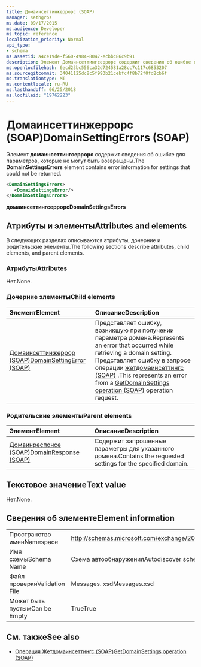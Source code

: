 ```yaml
---
title: Домаинсеттинжеррорс (SOAP)
manager: sethgros
ms.date: 09/17/2015
ms.audience: Developer
ms.topic: reference
localization_priority: Normal
api_type:
- schema
ms.assetid: a4ce19de-f560-4984-8047-ecbbc86c9b91
description: Элемент Домаинсеттингсеррорс содержит сведения об ошибке для параметров, которые не могут быть возвращены.
ms.openlocfilehash: 6ecd23bc556ca32d724581a28cc7c117c6853207
ms.sourcegitcommit: 34041125dc8c5f993b21cebfc4f8b72f0fd2cb6f
ms.translationtype: MT
ms.contentlocale: ru-RU
ms.lasthandoff: 06/25/2018
ms.locfileid: "19762223"
---
```

# <a name="domainsettingerrors-soap"></a><span data-ttu-id="28203-103">Домаинсеттинжеррорс (SOAP)</span><span class="sxs-lookup"><span data-stu-id="28203-103">DomainSettingErrors (SOAP)</span></span>

<span data-ttu-id="28203-104">Элемент **домаинсеттингсеррорс** содержит сведения об ошибке для параметров, которые не могут быть возвращены.</span><span class="sxs-lookup"><span data-stu-id="28203-104">The **DomainSettingsErrors** element contains error information for settings that could not be returned.</span></span> 
  
```XML
<DomainSettingsErrors>
   <DomainSettingsError/>
</DomainSettingsErrors>
```

 <span data-ttu-id="28203-105">**домаинсеттингсеррорс**</span><span class="sxs-lookup"><span data-stu-id="28203-105">**DomainSettingsErrors**</span></span>
## <a name="attributes-and-elements"></a><span data-ttu-id="28203-106">Атрибуты и элементы</span><span class="sxs-lookup"><span data-stu-id="28203-106">Attributes and elements</span></span>

<span data-ttu-id="28203-107">В следующих разделах описываются атрибуты, дочерние и родительские элементы.</span><span class="sxs-lookup"><span data-stu-id="28203-107">The following sections describe attributes, child elements, and parent elements.</span></span>
  
### <a name="attributes"></a><span data-ttu-id="28203-108">Атрибуты</span><span class="sxs-lookup"><span data-stu-id="28203-108">Attributes</span></span>

<span data-ttu-id="28203-109">Нет.</span><span class="sxs-lookup"><span data-stu-id="28203-109">None.</span></span>
  
### <a name="child-elements"></a><span data-ttu-id="28203-110">Дочерние элементы</span><span class="sxs-lookup"><span data-stu-id="28203-110">Child elements</span></span>

|<span data-ttu-id="28203-111">**Элемент**</span><span class="sxs-lookup"><span data-stu-id="28203-111">**Element**</span></span>|<span data-ttu-id="28203-112">**Описание**</span><span class="sxs-lookup"><span data-stu-id="28203-112">**Description**</span></span>|
|:-----|:-----|
|[<span data-ttu-id="28203-113">Домаинсеттинжеррор (SOAP)</span><span class="sxs-lookup"><span data-stu-id="28203-113">DomainSettingError (SOAP)</span></span>](domainsettingerror-soap.md) <br/> |<span data-ttu-id="28203-114">Представляет ошибку, возникшую при получении параметра домена.</span><span class="sxs-lookup"><span data-stu-id="28203-114">Represents an error that occurred while retrieving a domain setting.</span></span> <span data-ttu-id="28203-115">Представляет ошибку в запросе операции [жетдомаинсеттингс (SOAP)](getdomainsettings-operation-soap.md) .</span><span class="sxs-lookup"><span data-stu-id="28203-115">This represents an error from a [GetDomainSettings operation (SOAP)](getdomainsettings-operation-soap.md) operation request.</span></span>  <br/> |
   
### <a name="parent-elements"></a><span data-ttu-id="28203-116">Родительские элементы</span><span class="sxs-lookup"><span data-stu-id="28203-116">Parent elements</span></span>

|<span data-ttu-id="28203-117">**Элемент**</span><span class="sxs-lookup"><span data-stu-id="28203-117">**Element**</span></span>|<span data-ttu-id="28203-118">**Описание**</span><span class="sxs-lookup"><span data-stu-id="28203-118">**Description**</span></span>|
|:-----|:-----|
|[<span data-ttu-id="28203-119">Домаинреспонсе (SOAP)</span><span class="sxs-lookup"><span data-stu-id="28203-119">DomainResponse (SOAP)</span></span>](domainresponse-soap.md) <br/> |<span data-ttu-id="28203-120">Содержит запрошенные параметры для указанного домена.</span><span class="sxs-lookup"><span data-stu-id="28203-120">Contains the requested settings for the specified domain.</span></span>  <br/> |
   
## <a name="text-value"></a><span data-ttu-id="28203-121">Текстовое значение</span><span class="sxs-lookup"><span data-stu-id="28203-121">Text value</span></span>

<span data-ttu-id="28203-122">Нет.</span><span class="sxs-lookup"><span data-stu-id="28203-122">None.</span></span>
  
## <a name="element-information"></a><span data-ttu-id="28203-123">Сведения об элементе</span><span class="sxs-lookup"><span data-stu-id="28203-123">Element information</span></span>

|||
|:-----|:-----|
|<span data-ttu-id="28203-124">Пространство имен</span><span class="sxs-lookup"><span data-stu-id="28203-124">Namespace</span></span>  <br/> |http://schemas.microsoft.com/exchange/2010/Autodiscover  <br/> |
|<span data-ttu-id="28203-125">Имя схемы</span><span class="sxs-lookup"><span data-stu-id="28203-125">Schema Name</span></span>  <br/> |<span data-ttu-id="28203-126">Схема автообнаружения</span><span class="sxs-lookup"><span data-stu-id="28203-126">Autodiscover schema</span></span>  <br/> |
|<span data-ttu-id="28203-127">Файл проверки</span><span class="sxs-lookup"><span data-stu-id="28203-127">Validation File</span></span>  <br/> |<span data-ttu-id="28203-128">Messages. xsd</span><span class="sxs-lookup"><span data-stu-id="28203-128">Messages.xsd</span></span>  <br/> |
|<span data-ttu-id="28203-129">Может быть пустым</span><span class="sxs-lookup"><span data-stu-id="28203-129">Can be Empty</span></span>  <br/> |<span data-ttu-id="28203-130">True</span><span class="sxs-lookup"><span data-stu-id="28203-130">True</span></span>  <br/> |
   
## <a name="see-also"></a><span data-ttu-id="28203-131">См. также</span><span class="sxs-lookup"><span data-stu-id="28203-131">See also</span></span>

- [<span data-ttu-id="28203-132">Операция Жетдомаинсеттингс (SOAP)</span><span class="sxs-lookup"><span data-stu-id="28203-132">GetDomainSettings operation (SOAP)</span></span>](getdomainsettings-operation-soap.md)

